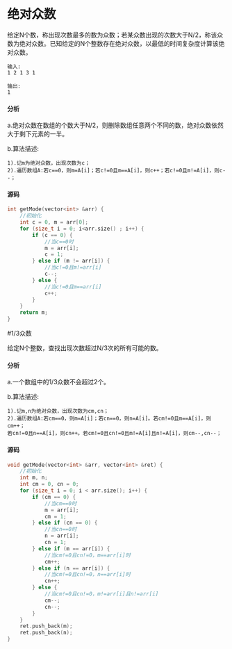 # 绝对众数


给定N个数，称出现次数最多的数为众数；若某众数出现的次数大于N/2，称该众数为绝对众数。已知给定的N个整数存在绝对众数，以最低的时间复杂度计算该绝对众数。

```
输入:
1 2 1 3 1
```

```
输出:
1
```

#### 分析

a.绝对众数在数组的个数大于N/2，则删除数组任意两个不同的数，绝对众数依然大于剩下元素的一半。

b.算法描述:

```
1).记m为绝对众数，出现次数为c；
2).遍历数组A:若c==0，则m=A[i]；若c!=0且m==A[i]，则c++；若c!=0且m!=A[i]，则c--；
```

#### 源码

```cpp
int getMode(vector<int> &arr) {
    //初始化
    int c = 0, m = arr[0];
    for (size_t i = 0; i<arr.size() ; i++) {
        if (c == 0) {
            //当c==0时    
            m = arr[i];
            c = 1;
        } else if (m != arr[i]) {
            //当c!=0且m!=arr[i]
            c--;
        } else {
            //当c!=0且m==arr[i]
            c++;
        }
    }
    return m;
}
```

#1/3众数


给定N个整数，查找出现次数超过N/3次的所有可能的数。

#### 分析

a.一个数组中的1/3众数不会超过2个。

b.算法描述:

```
1).记m,n为绝对众数，出现次数为cm,cn；
2).遍历数组A:若cm==0，则m=A[i]；若cn==0，则n=A[i]。若cm!=0且m==A[i]，则cm++；
若cn!=0且n==A[i]，则cn++。若cm!=0且cn!=0且m!=A[i]且n!=A[i]，则cm--,cn--；
```

#### 源码

```cpp
void getMode(vector<int> &arr, vector<int> &ret) {
    //初始化
    int m, n;
    int cm = 0, cn = 0;
    for (size_t i = 0; i < arr.size(); i++) {
        if (cm == 0) {
            //当cm==0时
            m = arr[i];
            cm = 1;
        } else if (cn == 0) {
            //当cn==0时
            n = arr[i];
            cn = 1;
        } else if (m == arr[i]) {
            //当cm!=0且cn!=0，m==arr[i]时
            cm++;
        } else if (n == arr[i]) {
            //当cm!=0且cn!=0，n==arr[i]时
            cn++;
        } else {
            //当cm!=0且cn!=0，m!=arr[i]且n!=arr[i]
            cm--;
            cn--;
        }
    }
    ret.push_back(m);
    ret.push_back(n);
}
```
